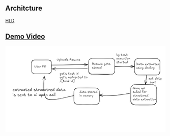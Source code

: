 ## Architcture
<a href="./docs/HLD_v1.md">HLD

## Demo Video

[![Watch the video](./docs/arch.png)](https://www.youtube.com/watch?v=QDXU5J29EKg)
